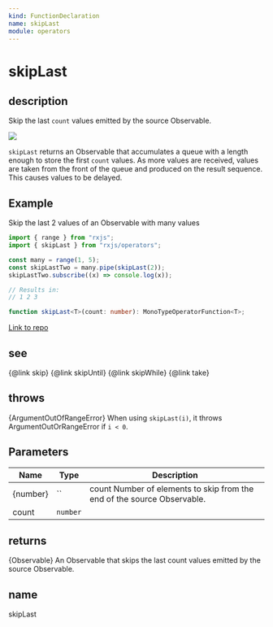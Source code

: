 ```yaml
---
kind: FunctionDeclaration
name: skipLast
module: operators
---
```


# skipLast

## description

Skip the last `count` values emitted by the source Observable.

![](skipLast.png)

`skipLast` returns an Observable that accumulates a queue with a length
enough to store the first `count` values. As more values are received,
values are taken from the front of the queue and produced on the result
sequence. This causes values to be delayed.

## Example

Skip the last 2 values of an Observable with many values

```ts
import { range } from "rxjs";
import { skipLast } from "rxjs/operators";

const many = range(1, 5);
const skipLastTwo = many.pipe(skipLast(2));
skipLastTwo.subscribe((x) => console.log(x));

// Results in:
// 1 2 3
```

```ts
function skipLast<T>(count: number): MonoTypeOperatorFunction<T>;
```

[Link to repo](https://github.com/ReactiveX/rxjs/blob/master/src/internal/operators/skipLast.ts#L45-L47)

## see

{@link skip}
{@link skipUntil}
{@link skipWhile}
{@link take}

## throws

{ArgumentOutOfRangeError} When using `skipLast(i)`, it throws
ArgumentOutOrRangeError if `i < 0`.

## Parameters

| Name     | Type     | Description                                                             |
| -------- | -------- | ----------------------------------------------------------------------- |
| {number} | ``       | count Number of elements to skip from the end of the source Observable. |
| count    | `number` |                                                                         |

## returns

{Observable<T>} An Observable that skips the last count values
emitted by the source Observable.

## name

skipLast
